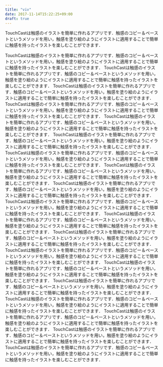 ```yaml
---
title: "viv"
date: 2017-11-14T15:22:25+09:00
draft: true
---
```


TouchCastは触感のイラストを簡単に作れるアプリです．触感のコピー＆ペーストというメソッドを用い，触感を塗り絵のようにイラストに適用することで簡単に触感を持ったイラストを楽しむことができます．

<!--more-->

TouchCastは触感のイラストを簡単に作れるアプリです．触感のコピー＆ペーストというメソッドを用い，触感を塗り絵のようにイラストに適用することで簡単に触感を持ったイラストを楽しむことができます．
TouchCastは触感のイラストを簡単に作れるアプリです．触感のコピー＆ペーストというメソッドを用い，触感を塗り絵のようにイラストに適用することで簡単に触感を持ったイラストを楽しむことができます．
TouchCastは触感のイラストを簡単に作れるアプリです．触感のコピー＆ペーストというメソッドを用い，触感を塗り絵のようにイラストに適用することで簡単に触感を持ったイラストを楽しむことができます．
TouchCastは触感のイラストを簡単に作れるアプリです．触感のコピー＆ペーストというメソッドを用い，触感を塗り絵のようにイラストに適用することで簡単に触感を持ったイラストを楽しむことができます．
TouchCastは触感のイラストを簡単に作れるアプリです．触感のコピー＆ペーストというメソッドを用い，触感を塗り絵のようにイラストに適用することで簡単に触感を持ったイラストを楽しむことができます．
TouchCastは触感のイラストを簡単に作れるアプリです．触感のコピー＆ペーストというメソッドを用い，触感を塗り絵のようにイラストに適用することで簡単に触感を持ったイラストを楽しむことができます．
TouchCastは触感のイラストを簡単に作れるアプリです．触感のコピー＆ペーストというメソッドを用い，触感を塗り絵のようにイラストに適用することで簡単に触感を持ったイラストを楽しむことができます．
TouchCastは触感のイラストを簡単に作れるアプリです．触感のコピー＆ペーストというメソッドを用い，触感を塗り絵のようにイラストに適用することで簡単に触感を持ったイラストを楽しむことができます．
TouchCastは触感のイラストを簡単に作れるアプリです．触感のコピー＆ペーストというメソッドを用い，触感を塗り絵のようにイラストに適用することで簡単に触感を持ったイラストを楽しむことができます．
TouchCastは触感のイラストを簡単に作れるアプリです．触感のコピー＆ペーストというメソッドを用い，触感を塗り絵のようにイラストに適用することで簡単に触感を持ったイラストを楽しむことができます．
TouchCastは触感のイラストを簡単に作れるアプリです．触感のコピー＆ペーストというメソッドを用い，触感を塗り絵のようにイラストに適用することで簡単に触感を持ったイラストを楽しむことができます．
TouchCastは触感のイラストを簡単に作れるアプリです．触感のコピー＆ペーストというメソッドを用い，触感を塗り絵のようにイラストに適用することで簡単に触感を持ったイラストを楽しむことができます．
TouchCastは触感のイラストを簡単に作れるアプリです．触感のコピー＆ペーストというメソッドを用い，触感を塗り絵のようにイラストに適用することで簡単に触感を持ったイラストを楽しむことができます．
TouchCastは触感のイラストを簡単に作れるアプリです．触感のコピー＆ペーストというメソッドを用い，触感を塗り絵のようにイラストに適用することで簡単に触感を持ったイラストを楽しむことができます．
TouchCastは触感のイラストを簡単に作れるアプリです．触感のコピー＆ペーストというメソッドを用い，触感を塗り絵のようにイラストに適用することで簡単に触感を持ったイラストを楽しむことができます．
TouchCastは触感のイラストを簡単に作れるアプリです．触感のコピー＆ペーストというメソッドを用い，触感を塗り絵のようにイラストに適用することで簡単に触感を持ったイラストを楽しむことができます．
TouchCastは触感のイラストを簡単に作れるアプリです．触感のコピー＆ペーストというメソッドを用い，触感を塗り絵のようにイラストに適用することで簡単に触感を持ったイラストを楽しむことができます．
TouchCastは触感のイラストを簡単に作れるアプリです．触感のコピー＆ペーストというメソッドを用い，触感を塗り絵のようにイラストに適用することで簡単に触感を持ったイラストを楽しむことができます．
TouchCastは触感のイラストを簡単に作れるアプリです．触感のコピー＆ペーストというメソッドを用い，触感を塗り絵のようにイラストに適用することで簡単に触感を持ったイラストを楽しむことができます．
